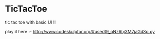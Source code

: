 # TicTacToe
tic tac toe with basic UI !!

play it here :- http://www.codeskulptor.org/#user39_oNz6bjXM7jaGdSp.py
